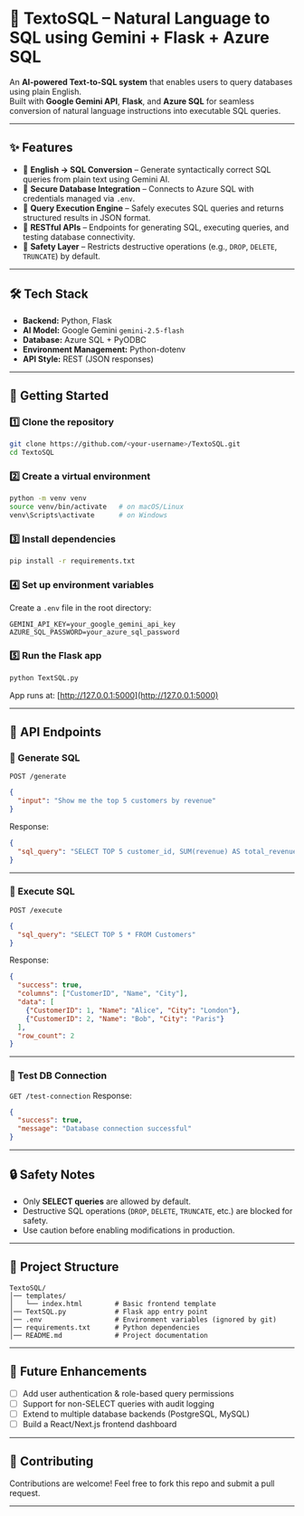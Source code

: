 # 🧠 TextoSQL – Natural Language to SQL using Gemini + Flask + Azure SQL

An **AI-powered Text-to-SQL system** that enables users to query databases using plain English.  
Built with **Google Gemini API**, **Flask**, and **Azure SQL** for seamless conversion of natural language instructions into executable SQL queries.

---

## ✨ Features
- 🔹 **English → SQL Conversion** – Generate syntactically correct SQL queries from plain text using Gemini AI.  
- 🔹 **Secure Database Integration** – Connects to Azure SQL with credentials managed via `.env`.  
- 🔹 **Query Execution Engine** – Safely executes SQL queries and returns structured results in JSON format.  
- 🔹 **RESTful APIs** – Endpoints for generating SQL, executing queries, and testing database connectivity.  
- 🔹 **Safety Layer** – Restricts destructive operations (e.g., `DROP`, `DELETE`, `TRUNCATE`) by default.  

---

## 🛠 Tech Stack
- **Backend:** Python, Flask  
- **AI Model:** Google Gemini `gemini-2.5-flash`  
- **Database:** Azure SQL + PyODBC  
- **Environment Management:** Python-dotenv  
- **API Style:** REST (JSON responses)  

---

## 🚀 Getting Started

### 1️⃣ Clone the repository
```bash
git clone https://github.com/<your-username>/TextoSQL.git
cd TextoSQL
````

### 2️⃣ Create a virtual environment

```bash
python -m venv venv
source venv/bin/activate   # on macOS/Linux
venv\Scripts\activate      # on Windows
```

### 3️⃣ Install dependencies

```bash
pip install -r requirements.txt
```

### 4️⃣ Set up environment variables

Create a `.env` file in the root directory:

```env
GEMINI_API_KEY=your_google_gemini_api_key
AZURE_SQL_PASSWORD=your_azure_sql_password
```

### 5️⃣ Run the Flask app

```bash
python TextSQL.py
```

App runs at: [http://127.0.0.1:5000](http://127.0.0.1:5000)

---

## 📡 API Endpoints

### 🔹 Generate SQL

`POST /generate`

```json
{
  "input": "Show me the top 5 customers by revenue"
}
```

Response:

```json
{
  "sql_query": "SELECT TOP 5 customer_id, SUM(revenue) AS total_revenue FROM Sales GROUP BY customer_id ORDER BY total_revenue DESC"
}
```

---

### 🔹 Execute SQL

`POST /execute`

```json
{
  "sql_query": "SELECT TOP 5 * FROM Customers"
}
```

Response:

```json
{
  "success": true,
  "columns": ["CustomerID", "Name", "City"],
  "data": [
    {"CustomerID": 1, "Name": "Alice", "City": "London"},
    {"CustomerID": 2, "Name": "Bob", "City": "Paris"}
  ],
  "row_count": 2
}
```

---

### 🔹 Test DB Connection

`GET /test-connection`
Response:

```json
{
  "success": true,
  "message": "Database connection successful"
}
```

---

## 🔒 Safety Notes

* Only **SELECT queries** are allowed by default.
* Destructive SQL operations (`DROP`, `DELETE`, `TRUNCATE`, etc.) are blocked for safety.
* Use caution before enabling modifications in production.

---

## 📂 Project Structure

```
TextoSQL/
│── templates/
│   └── index.html        # Basic frontend template
│── TextSQL.py            # Flask app entry point
│── .env                  # Environment variables (ignored by git)
│── requirements.txt      # Python dependencies
│── README.md             # Project documentation
```

---

## 📌 Future Enhancements

* [ ] Add user authentication & role-based query permissions
* [ ] Support for non-SELECT queries with audit logging
* [ ] Extend to multiple database backends (PostgreSQL, MySQL)
* [ ] Build a React/Next.js frontend dashboard

---

## 🤝 Contributing

Contributions are welcome! Feel free to fork this repo and submit a pull request.

---

